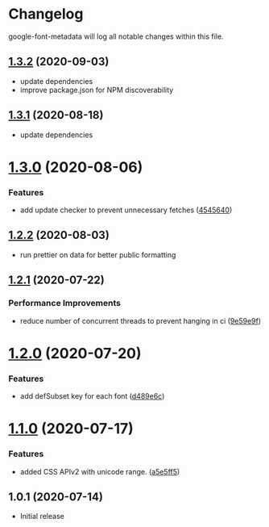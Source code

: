 # Changelog

google-font-metadata will log all notable changes within this file.

## [1.3.2](https://github.com/DecliningLotus/google-font-metadata/compare/v1.3.1...v1.3.2) (2020-09-03)

- update dependencies
- improve package.json for NPM discoverability

## [1.3.1](https://github.com/DecliningLotus/google-font-metadata/compare/v1.3.0...v1.3.1) (2020-08-18)

- update dependencies

# [1.3.0](https://github.com/DecliningLotus/google-font-metadata/compare/v1.2.2...v1.3.0) (2020-08-06)

### Features

- add update checker to prevent unnecessary fetches ([4545640](https://github.com/DecliningLotus/google-font-metadata/commit/4545640ca0b4765f238f69de455368c5c53bde73))

## [1.2.2](https://github.com/DecliningLotus/google-font-metadata/compare/v1.2.1...v1.2.2) (2020-08-03)

- run prettier on data for better public formatting

## [1.2.1](https://github.com/DecliningLotus/google-font-metadata/compare/v1.2.0...v1.2.1) (2020-07-22)

### Performance Improvements

- reduce number of concurrent threads to prevent hanging in ci ([9e59e9f](https://github.com/DecliningLotus/google-font-metadata/commit/9e59e9f490ffe510e7ca87ec3741f3781aa3b7e2))

# [1.2.0](https://github.com/DecliningLotus/google-font-metadata/compare/v1.1.0...v1.2.0) (2020-07-20)

### Features

- add defSubset key for each font ([d489e6c](https://github.com/DecliningLotus/google-font-metadata/commit/d489e6ccdb79f68fc160aa834228742de135e24c))

# [1.1.0](https://github.com/DecliningLotus/google-font-metadata/compare/v1.0.1...v1.1.0) (2020-07-17)

### Features

- added CSS APIv2 with unicode range. ([a5e5ff5](https://github.com/DecliningLotus/google-font-metadata/commit/a5e5ff5c63810bf80e0a0e7fb68dc8a55ae6db6b))

## 1.0.1 (2020-07-14)

- Initial release
